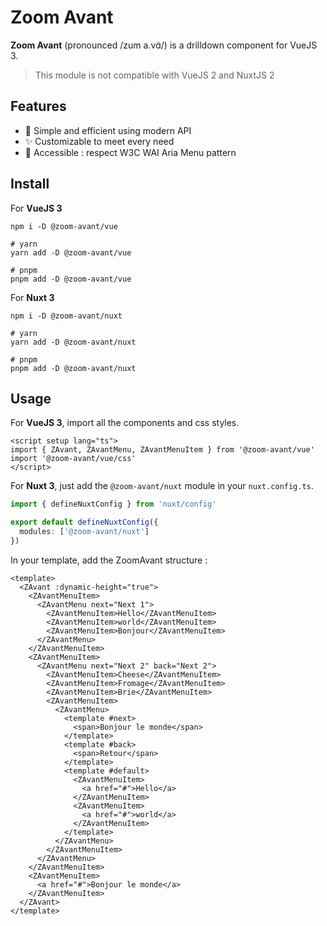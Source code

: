 # Zoom Avant

**Zoom Avant** (pronounced /zum a.vɑ̃/) is a drilldown component for VueJS 3.

> This module is not compatible with VueJS 2 and NuxtJS 2

## Features

- 🚀 Simple and efficient using modern API
- ✨ Customizable to meet every need
- 🖖 Accessible : respect W3C WAI Aria Menu pattern

## Install

For **VueJS 3**

```
npm i -D @zoom-avant/vue

# yarn
yarn add -D @zoom-avant/vue

# pnpm
pnpm add -D @zoom-avant/vue
```

For **Nuxt 3**

```
npm i -D @zoom-avant/nuxt

# yarn
yarn add -D @zoom-avant/nuxt

# pnpm
pnpm add -D @zoom-avant/nuxt
```

## Usage

For **VueJS 3**, import all the components and css styles.

```vue
<script setup lang="ts">
import { ZAvant, ZAvantMenu, ZAvantMenuItem } from '@zoom-avant/vue'
import '@zoom-avant/vue/css'
</script>
```

For **Nuxt 3**, just add the `@zoom-avant/nuxt` module in your `nuxt.config.ts`.

```ts
import { defineNuxtConfig } from 'nuxt/config'

export default defineNuxtConfig({
  modules: ['@zoom-avant/nuxt']
})
```

In your template, add the ZoomAvant structure :

```vue
<template>
  <ZAvant :dynamic-height="true">
    <ZAvantMenuItem>
      <ZAvantMenu next="Next 1">
        <ZAvantMenuItem>Hello</ZAvantMenuItem>
        <ZAvantMenuItem>world</ZAvantMenuItem>
        <ZAvantMenuItem>Bonjour</ZAvantMenuItem>
      </ZAvantMenu>
    </ZAvantMenuItem>
    <ZAvantMenuItem>
      <ZAvantMenu next="Next 2" back="Next 2">
        <ZAvantMenuItem>Cheese</ZAvantMenuItem>
        <ZAvantMenuItem>Fromage</ZAvantMenuItem>
        <ZAvantMenuItem>Brie</ZAvantMenuItem>
        <ZAvantMenuItem>
          <ZAvantMenu>
            <template #next>
              <span>Bonjour le monde</span>
            </template>
            <template #back>
              <span>Retour</span>
            </template>
            <template #default>
              <ZAvantMenuItem>
                <a href="#">Hello</a>
              </ZAvantMenuItem>
              <ZAvantMenuItem>
                <a href="#">world</a>
              </ZAvantMenuItem>
            </template>
          </ZAvantMenu>
        </ZAvantMenuItem>
      </ZAvantMenu>
    </ZAvantMenuItem>
    <ZAvantMenuItem>
      <a href="#">Bonjour le monde</a>
    </ZAvantMenuItem>
  </ZAvant>
</template>
```

<!-- For more information, consult the documentation. -->
